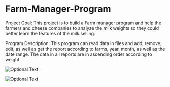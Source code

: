 # Farm-Manager-Program

Project Goal:
This project is to build a Farm manager program and help the farmers and cheese companies to analyze the milk weights so they could better learn the features of  the milk selling.

Program Description: This program can read data in files and add, remove, edit, as well as get the report according to farms, year, month, as well as the date range. The data in all reports are in ascending order according to weight. 

![Optional Text](https://github.com/Crabback/Milk-Factory-Program/blob/main/screenshots/Screenshot4.png)

![Optional Text](https://github.com/Crabback/Milk-Factory-Program/blob/main/screenshots/Screenshot2.png)
